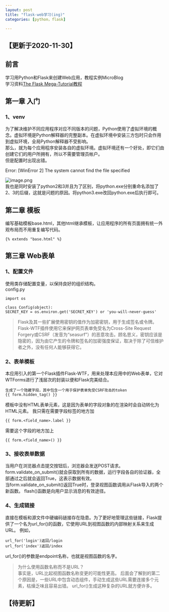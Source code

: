 ```yaml
---
layout: post
title: "flask-web学习(ing)"
categories: [python，flask]

---
```


## 【更新于2020-11-30】
## 前言
学习用Python和Flask来创建Web应用，教程实例MicroBlog  
学习资料[The Flask Mega-Tutorial教程](https://github.com/luhuisicnu/The-Flask-Mega-Tutorial-zh)

## 第一章 入门

### 1、venv
为了解决维护不同应用程序对应不同版本的问题，Python使用了虚拟环境的概念。虚拟环境是Python解释器的完整副本。在虚拟环境中安装三方包时只会作用到虚拟环境，全局Python解释器不受影响。  
那么，就为每个应用程序安装各自的虚拟环境。虚拟环境还有一个好处，即它们由创建它们的用户所拥有，所以不需要管理员帐户。  
但是配置时出现出错。  

Error: [WinError 2] The system cannot find the file specified  

![image.png](https://i.loli.net/2020/11/30/p1Y7EH3uKIPBjzw.png)  
我也是同时安装了python2和3并且为了区别，将python.exe分别重命名添加了2、3的后缀，这就是问题的原因。将python3.exe改回python.exe后执行即可。  

## 第二章 模板
编写基础模板base.html，其他html继承模板，让应用程序的所有页面拥有统一外观布局而不用重复编写代码。


    {% extends "base.html" %}


## 第三章 Web表单

### 1、配置文件
使用类存储配置变量，以保持良好的组织结构。  
config.py

    
    import os
    
    class Config(object):
    SECRET_KEY = os.environ.get('SECRET_KEY') or 'you-will-never-guess'

> Flask及其一些扩展使用密钥的值作为加密密钥，用于生成签名或令牌。Flask-WTF插件使用它来保护网页表单免受名为Cross-Site Request Forgery或CSRF（发音为“seasurf”）的恶意攻击。顾名思义，密钥应该是隐密的，因为由它产生的令牌和签名的加密强度保证，取决于除了可信维护者之外，没有任何人能够获得它。

### 2、表单模板
本应用引入的第一个Flask插件Flask-WTF，用来处理本应用中的Web表单，它对WTForms进行了浅层次的封装以便和Flask完美结合。



    生成了一个隐藏字段，其中包含一个用于保护表单免受CSRF攻击的token
    {{ form.hidden_tag() }}

模板中没有HTML表单元素，这是因为表单的字段对象的在渲染时会自动转化为HTML元素。 我只需在需要字段标签的地方加

    {{ form.<field_name>.label }}  


需要这个字段的地方加上  


    {{ form.<field_name>() }}


### 3、接收表单数据
当用户在浏览器点击提交按钮后，浏览器会发送POST请求。form.validate_on_submit()就会获取到所有的数据，运行字段各自的验证器，全部通过之后就会返回True，这表示数据有效。  
当form.validate_on_submit()返回True时，登录视图函数调用从Flask导入的两个新函数。 flash()函数是向用户显示消息的有效途径。

### 4、生成链接
直接在模板和源文件中硬编码链接存在隐患。为了更好地管理这些链接，Flask提供了一个名为url_for()的函数，它使用URL到视图函数的内部映射关系来生成URL。 例如，  

    
    url_for('login')返回/login  
    url_for('index')返回/index

url_for()的参数是endpoint名称，也就是视图函数的名字。

> 为什么使用函数名称而不是URL？  
事实是，URL比起视图函数名称变更的可能性更高。 后面会了解到的第二个原因是，一些URL中包含动态组件，手动生成这些URL需要连接多个元素，枯燥乏味且容易出错。 url_for()生成这种复杂的URL就方便许多。

## 【待更新】
